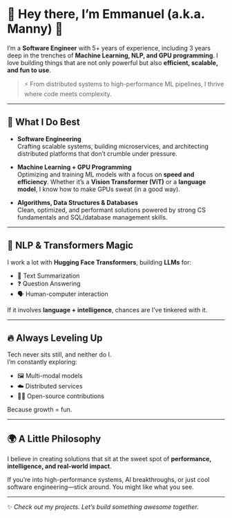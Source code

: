 # 🚀 Hey there, I’m Emmanuel (a.k.a. Manny) 👋  

I’m a **Software Engineer** with 5+ years of experience, including 3 years deep in the trenches of **Machine Learning, NLP, and GPU programming**. I love building things that are not only powerful but also **efficient, scalable, and fun to use**.  

> ⚡ From distributed systems to high-performance ML pipelines, I thrive where code meets complexity.  

---

## 🧠 What I Do Best  

- **Software Engineering**  
  Crafting scalable systems, building microservices, and architecting distributed platforms that don’t crumble under pressure.  

- **Machine Learning + GPU Programming**  
  Optimizing and training ML models with a focus on **speed and efficiency**. Whether it’s a **Vision Transformer (ViT)** or a **language model**, I know how to make GPUs sweat (in a good way).  

- **Algorithms, Data Structures & Databases**  
  Clean, optimized, and performant solutions powered by strong CS fundamentals and SQL/database management skills.  

---

## 🤖 NLP & Transformers Magic  

I work a lot with **Hugging Face Transformers**, building **LLMs** for:  
- 📝 Text Summarization  
- ❓ Question Answering  
- 🗣️ Human-computer interaction  

If it involves **language + intelligence**, chances are I’ve tinkered with it.  

---

## 🔥 Always Leveling Up  

Tech never sits still, and neither do I.  
I’m constantly exploring:  
- 🖼️ Multi-modal models  
- ☁️ Distributed services  
- 🧑‍💻 Open-source contributions  

Because growth = fun.  

---

## 🌍 A Little Philosophy  

I believe in creating solutions that sit at the sweet spot of **performance, intelligence, and real-world impact**.  

If you’re into high-performance systems, AI breakthroughs, or just cool software engineering—stick around. You might like what you see.  

---

✨ _Check out my projects. Let’s build something awesome together._  
